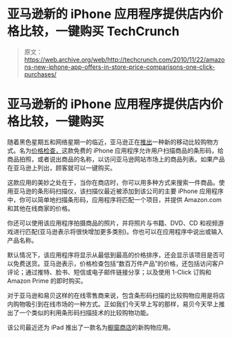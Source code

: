 # 亚马逊新的 iPhone 应用程序提供店内价格比较，一键购买 TechCrunch

> 原文：<https://web.archive.org/web/http://techcrunch.com/2010/11/22/amazons-new-iphone-app-offers-in-store-price-comparisons-one-click-purchases/>

# 亚马逊新的 iPhone 应用程序提供店内价格比较，一键购买

随着黑色星期五和网络星期一的临近，亚马逊正在[推出](https://web.archive.org/web/20230203022956/http://www.businesswire.com/news/home/20101122005529/en/Price-Check-Amazon-App-iPhone)一种新的移动比较购物方式。名为[价格检查，](https://web.archive.org/web/20230203022956/http://www.amazon.com/gp/feature.html?docId=aw_ppricecheck_iphone_mobile)这款免费的 iPhone 应用程序允许用户扫描商品的条形码，给商品拍照，或者说出商品的名称，以访问亚马逊网站市场上的商品列表。如果产品在亚马逊上列出，顾客就可以一键购买。

这款应用的美妙之处在于，当你在商店时，你可以用多种方式来搜索一件商品。使用亚马逊的条形码扫描仪，该扫描仪最近被添加到该公司的主要 iPhone 应用程序中，你可以简单地扫描条形码，应用程序将匹配一个项目，并提供 Amazon.com 和其他在线商家的价格。

你还可以使用该应用程序拍摄商品的照片，并将照片与书籍、DVD、CD 和视频游戏进行匹配(亚马逊表示将很快增加更多类别)。你也可以在应用程序中说出或输入产品名称。

默认情况下，该应用程序将显示从最低到最高的价格排序，还会显示该项目是否可以免费送货。亚马逊表示，价格检查包括“数百万件产品”的价格，还包括访问客户评论；通过推特、脸书、短信或电子邮件链接分享；以及使用 1-Click 订购和 Amazon Prime 的即时购买。

对于亚马逊和易贝这样的在线零售商来说，包含条形码扫描的比较购物应用是将店内购物吸引到在线市场的一种方式。正如我们今天早上写的那样，易贝今天早上推出了一个类似的利用条形码扫描技术的比较购物功能。

该公司最近还为 iPad 推出了一款名为[橱窗商店](https://web.archive.org/web/20230203022956/https://techcrunch.com/2010/10/26/amazon-launches-brand-new-ipad-shopping-app-called-windowshop/)的新购物应用。
